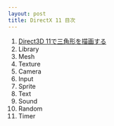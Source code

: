 ```yaml
---
layout: post
title: DirectX 11 目次
---
```

1. [Direct3D 11で三角形を描画する](/posts/directx11/Direct3D-11%E3%81%A7%E4%B8%89%E8%A7%92%E5%BD%A2%E3%82%92%E6%8F%8F%E7%94%BB%E3%81%99%E3%82%8B/)
1. Library
1. Mesh
1. Texture
1. Camera
1. Input
1. Sprite
1. Text
1. Sound
1. Random
1. Timer
